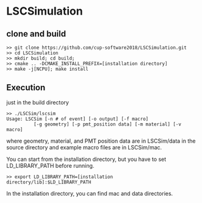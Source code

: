 # LSCSimulation

## clone and build
	>> git clone https://github.com/cup-software2018/LSCSimulation.git
 	>> cd LSCSimulation
	>> mkdir build; cd build; 
 	>> cmake .. -DCMAKE_INSTALL_PREFIX=[installation directory]
 	>> make -j[NCPU]; make install

## Execution
just in the build directory

	>> ./LSCSim/lscsim
	Usage: LSCSim [-n # of event] [-o output] [-f macro]
              [-g geometry] [-p pmt_position data] [-m material] [-v macro]

where geometry, material, and PMT position data are in LSCSim/data in the source directory and example macro files are in LSCSim/mac.

You can start from the installation directory, but you have to set LD_LIBRARY_PATH before running.

	>> export LD_LIBRARY_PATH=[installation directory/lib]:$LD_LIBRARY_PATH

In the installation directory, you can find mac and data directories.
